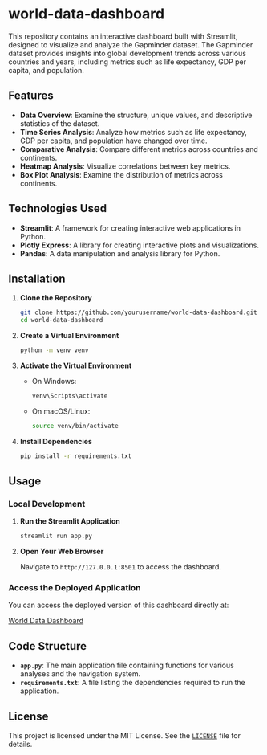 # world-data-dashboard
This repository contains an interactive dashboard built with Streamlit, designed to visualize and analyze the Gapminder dataset. The Gapminder dataset provides insights into global development trends across various countries and years, including metrics such as life expectancy, GDP per capita, and population.

## Features

- **Data Overview**: Examine the structure, unique values, and descriptive statistics of the dataset.
- **Time Series Analysis**: Analyze how metrics such as life expectancy, GDP per capita, and population have changed over time.
- **Comparative Analysis**: Compare different metrics across countries and continents.
- **Heatmap Analysis**: Visualize correlations between key metrics.
- **Box Plot Analysis**: Examine the distribution of metrics across continents.

## Technologies Used

- **Streamlit**: A framework for creating interactive web applications in Python.
- **Plotly Express**: A library for creating interactive plots and visualizations.
- **Pandas**: A data manipulation and analysis library for Python.

## Installation

1. **Clone the Repository**

    ```sh
    git clone https://github.com/yourusername/world-data-dashboard.git
    cd world-data-dashboard
    ```

2. **Create a Virtual Environment**

    ```sh
    python -m venv venv
    ```

3. **Activate the Virtual Environment**

    - On Windows:
        ```sh
        venv\Scripts\activate
        ```
    - On macOS/Linux:
        ```sh
        source venv/bin/activate
        ```

4. **Install Dependencies**

    ```sh
    pip install -r requirements.txt
    ```

## Usage

### Local Development

1. **Run the Streamlit Application**

    ```sh
    streamlit run app.py
    ```

2. **Open Your Web Browser**

    Navigate to `http://127.0.0.1:8501` to access the dashboard.

### Access the Deployed Application

You can access the deployed version of this dashboard directly at:

[World Data Dashboard](https://world-data-dashboard-abdelrahman-feteha.streamlit.app/#data-overview)

## Code Structure

- **`app.py`**: The main application file containing functions for various analyses and the navigation system.
- **`requirements.txt`**: A file listing the dependencies required to run the application.

## License

This project is licensed under the MIT License. See the [`LICENSE`](LICENSE) file for details.
